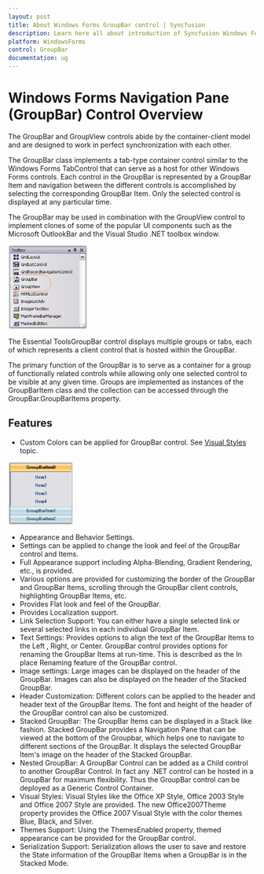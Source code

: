 ```yaml
---
layout: post
title: About Windows Forms GroupBar control | Syncfusion
description: Learn here all about introduction of Syncfusion Windows Forms Navigation Pane (GroupBar) control, its features, and more.
platform: WindowsForms
control: GroupBar
documentation: ug
---
```

# Windows Forms Navigation Pane (GroupBar) Control Overview

The GroupBar and GroupView controls abide by the container-client model and are designed to work in perfect synchronization with each other.

The GroupBar class implements a tab-type container control similar to the Windows Forms TabControl that can serve as a host for other Windows Forms controls. Each control in the GroupBar is represented by a GroupBar Item and navigation between the different controls is accomplished by selecting the corresponding GroupBar Item. Only the selected control is displayed at any particular time.

The GroupBar may be used in combination with the GroupView control to implement clones of some of the popular UI components such as the Microsoft OutlookBar and the Visual Studio .NET toolbox window.

![GroupBar Control in Windows Forms](Overview_images/Overview_img2.jpeg)


The Essential ToolsGroupBar control displays multiple groups or tabs, each of which represents a client control that is hosted within the GroupBar.

The primary function of the GroupBar is to serve as a container for a group of functionally related controls while allowing only one selected control to be visible at any given time. Groups are implemented as instances of the GroupBarItem class and the collection can be accessed through the GroupBar.GroupBarItems property.

## Features

* Custom Colors can be applied for GroupBar control. See [Visual Styles](/windowsforms/groupbar/visual-styles) topic.

![Custom colors in Windows Forms GroupBar Control](Overview_images/Overview_img3.jpeg)


* Appearance and Behavior Settings.
* Settings can be applied to change the look and feel of the GroupBar control and Items.
* Full Appearance support including Alpha-Blending, Gradient Rendering, etc., is provided.
* Various options are provided for customizing the border of the GroupBar and GroupBar Items, scrolling through the GroupBar client controls, highlighting GroupBar Items, etc.
* Provides Flat look and feel of the GroupBar.
* Provides Localization support.
* Link Selection Support: 
You can either have a single selected link or several selected links in each individual GroupBar Item.
* Text Settings: 
Provides options to align the text of the GroupBar Items to the Left , Right, or Center. GroupBar control provides options for renaming the GroupBar Items at run-time. This is described as the In place Renaming feature of the GroupBar control.
* Image settings: 
Large images can be displayed on the header of the GroupBar. Images can also be displayed on the header of the Stacked GroupBar.
* Header Customization: 
Different colors can be applied to the header and header text of the GroupBar Items. The font and height of the header of the GroupBar control can also be customized.
* Stacked GroupBar: 
The GroupBar Items can be displayed in a Stack like fashion. Stacked GroupBar provides a Navigation Pane that can be viewed at the bottom of the Groupbar, which helps one to navigate to different sections of the GroupBar. It displays the selected GroupBar Item's image on the header of the Stacked GroupBar.
* Nested GroupBar: 
A GroupBar Control can be added as a Child control to another GroupBar Control. In fact any .NET control can be hosted in a GroupBar for maximum flexibility. Thus the GroupBar control can be deployed as a Generic Control Container.
* Visual Styles: 
Visual Styles like the Office XP Style, Office 2003 Style and Office 2007 Style are provided. The new Office2007Theme property provides the Office 2007 Visual Style with the color themes Blue, Black, and Silver.
* Themes Support: 
Using the ThemesEnabled property, themed appearance can be provided for the GroupBar control.
* Serialization Support: 
Serialization allows the user to save and restore the State information of the GroupBar Items when a GroupBar is in the Stacked Mode.

